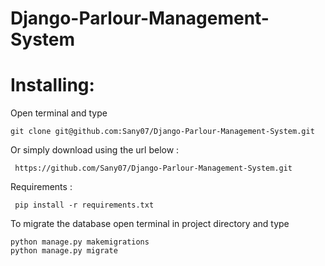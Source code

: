 # Django-Parlour-Management-System



# Installing:

Open terminal and type

    git clone git@github.com:Sany07/Django-Parlour-Management-System.git

Or simply download using the url below :

     https://github.com/Sany07/Django-Parlour-Management-System.git
  
Requirements :

     pip install -r requirements.txt
     
To migrate the database open terminal in project directory and type

    python manage.py makemigrations
    python manage.py migrate
